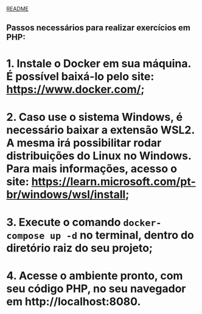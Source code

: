 <a href="/README.md">README</a>

 ## Passos necessários para realizar exercícios em PHP:

 # 1. Instale o Docker em sua máquina. É possível baixá-lo pelo site: https://www.docker.com/;

 # 2. Caso use o sistema Windows, é necessário baixar a extensão WSL2. A mesma irá possibilitar rodar distribuições do Linux no Windows. Para mais informações, acesso o site: https://learn.microsoft.com/pt-br/windows/wsl/install;

 # 3. Execute o comando `docker-compose up -d` no terminal, dentro do diretório raiz do seu projeto;

 # 4. Acesse o ambiente pronto, com seu código PHP, no seu navegador em http://localhost:8080.
